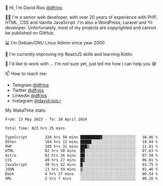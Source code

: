 👋 Hi, I'm David Rios [@dfrios](https://github.com/dfrios)

👨‍💻 I'm a senior web developer, with over 20 years of experience with PHP, HTML, CSS and Vanilla JavaScript. I'm also a WordPress, Laravel and Yii developer. Unfortunately, most of my projects are copyrighted and cannot be published on GitHub.

💻 I'm Debian/GNU Linux Admin since year 2000

🌱 I'm currently improving my ReactJS skills and learning Kotlin

💞️ I'd like to work with ... I'm not sure yet, just tell me how I can help you 😅


📫 How to reach me:
* Telegram [@dfrios](https://t.me/dfrios)
* Twitter [@dfrios](https://twitter.com/dfrios)
* Linkedin [@dfrios](https://linkedin.com/in/dfrios)
* Instagram [@david.rios.r](https://instagram.com/david.rios.r)



My WakaTime stats:
<!--START_SECTION:waka-->

```txt
From: 23 May 2023 - To: 20 April 2024

Total Time: 823 hrs 25 mins

TypeScript        320 hrs 50 mins █████████▓░░░░░░░░░░░░░░░   38.96 %
Other             164 hrs 12 mins █████░░░░░░░░░░░░░░░░░░░░   19.94 %
PHP               105 hrs 31 mins ███▒░░░░░░░░░░░░░░░░░░░░░   12.81 %
HTML              62 hrs 50 mins  ██░░░░░░░░░░░░░░░░░░░░░░░   07.63 %
Astro             62 hrs 26 mins  ██░░░░░░░░░░░░░░░░░░░░░░░   07.58 %
CSS               49 hrs 27 mins  █▓░░░░░░░░░░░░░░░░░░░░░░░   06.01 %
JavaScript        30 hrs 52 mins  █░░░░░░░░░░░░░░░░░░░░░░░░   03.75 %
JSON              11 hrs 59 mins  ▒░░░░░░░░░░░░░░░░░░░░░░░░   01.46 %
Bash              4 hrs 27 mins   ░░░░░░░░░░░░░░░░░░░░░░░░░   00.54 %
XML               2 hrs 7 mins    ░░░░░░░░░░░░░░░░░░░░░░░░░   00.26 %
```

<!--END_SECTION:waka-->
